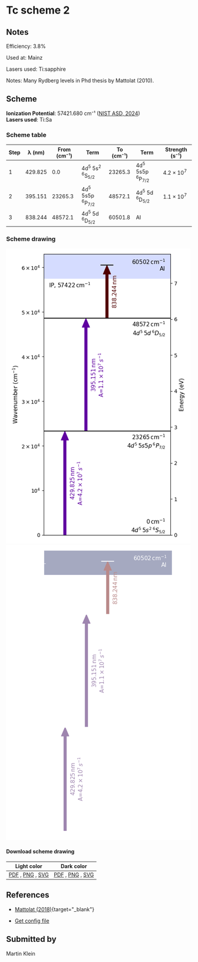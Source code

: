 # Tc scheme 2

## Notes

Efficiency: 3.8%

Used at: Mainz

Lasers used: Ti:sapphire

Notes: Many Rydberg levels in Phd thesis by Mattolat (2010).





## Scheme

**Ionization Potential**: 57421.680 cm⁻¹ ([NIST ASD, 2024](https://www.nist.gov/pml/atomic-spectra-database))  
**Lasers used**: Ti:Sa

### Scheme table

| Step | λ (nm)  | From (cm⁻¹) |                            Term                             | To (cm⁻¹) |                      Term                       |    Strength (s⁻¹)    |
| ---- | ------- | ----------- | ----------------------------------------------------------- | --------- | ----------------------------------------------- | -------------------- |
| 1    | 429.825 | 0.0         | 4d<sup>5</sup> 5s<sup>2</sup> <sup>6</sup>S<sub>5/2</sub>   | 23265.3   | 4d<sup>5</sup> 5s5p <sup>6</sup>P<sub>7/2</sub> | 4.2 × 10<sup>7</sup> |
| 2    | 395.151 | 23265.3     | 4d<sup>5</sup> 5s5p <sup>6</sup>P<sub>7/2</sub>             | 48572.1   | 4d<sup>5</sup> 5d <sup>6</sup>D<sub>5/2</sub>   | 1.1 × 10<sup>7</sup> |
| 3    | 838.244 | 48572.1     | 4d<sup>5</sup> 5d <sup>6</sup>D<sub>5/2</sub>               | 60501.8   | AI                                              |                      |


### Scheme drawing

![tc scheme, light mode](tc-002/tc-002-light.png#only-light)
![tc scheme, dark mode](tc-002/tc-002-dark-web.png#only-dark)

#### Download scheme drawing

|                                            Light color                                            |                                           Dark color                                           |
| ------------------------------------------------------------------------------------------------- | ---------------------------------------------------------------------------------------------- |
| [PDF](tc-002/tc-002-light.pdf) , [PNG](tc-002/tc-002-light.png) , [SVG](tc-002/tc-002-light.svg)  | [PDF](tc-002/tc-002-dark.pdf) , [PNG](tc-002/tc-002-dark.png) , [SVG](tc-002/tc-002-dark.svg)  |


## References

  - [Mattolat (2018)](https://doi.org/10.25358/openscience-1003){target="_blank"}

  - [Get config file](https://github.com/RIMS-Code/rims-code.github.io/blob/main/db/tc-002.json)



## Submitted by

Martin Klein

